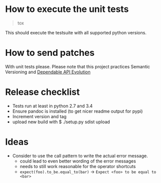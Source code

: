 # How to execute the unit tests

> tox

This should execute the testsuite with all supported python versions.

# How to send patches

With unit tests please.
Please note that this project practices Semantic Versioning and [Dependable API Evolution](https://github.com/dwt/Dependable_API_Evolution)

# Release checklist
- Tests run at least in python 2.7 and 3.4
- Ensure pandoc is installed (to get nicer readme output for pypi)
- Increment version and tag
- upload new build with $ ./setup.py sdist upload

# Ideas
- Consider to use the call pattern to write the actual error message.
    - could lead to even better wording of the error messages
    - needs to still work reasonable for the operator shortcuts
    - `` expect(foo).to_be.equal_to(bar) `` -> `` Expect <foo> to be equal to <bar> ``
    